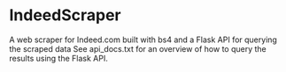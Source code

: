 # IndeedScraper
A web scraper for Indeed.com built with bs4 and a Flask API for querying the scraped data
See api_docs.txt for an overview of how to query the results using the Flask API.
